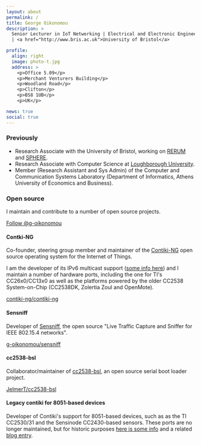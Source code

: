```yaml
---
layout: about
permalink: /
title: George Oikonomou
description: >
  Senior Lecturer in IoT Networking | Electrical and Electronic Engineering
  | <a href="http://www.bris.ac.uk">University of Bristol</a>

profile:
  align: right
  image: photo-t.jpg
  address: >
    <p>Office 5.09</p>
    <p>Merchant Venturers Building</p>
    <p>Woodland Road</p>
    <p>Clifton</p>
    <p>BS8 1UB</p>
    <p>UK</p>

news: true
social: true
---
```




### Previously

* Research Associate with the University of Bristol, working on
  [RERUM](https://ict-rerum.eu) and [SPHERE](http://irc-sphere.ac.uk).
* Research Associate with Computer Science at
    [Loughborough University](http://www.lboro.ac.uk).
* Member (Research Assistant and Sys Admin) of the Computer and Communication
  Systems Laboratory (Department of Informatics, Athens University of Economics
  and Business).

### Open source
I maintain and contribute to a number of open source projects.

<a class="github-button" href="https://github.com/g-oikonomou"
   data-show-count="true"
   aria-label="Follow @g-oikonomou on GitHub">Follow @g-oikonomou</a>

#### Contki-NG
Co-founder, steering group member and maintainer of the
[Contiki-NG](http://www.contiki-ng.org) open source operating system for the
Internet of Things.

I am the developer of its IPv6 multicast support
([some info here](http://blog.spd.gr/2012/04/multicast-support-for-6lowpans-with.html))
and I maintain a number of hardware ports, including the one for TI's
CC26x0/CC13x0 as well as the platforms powered by the older CC2538 System-on-Chip
(CC2538DK, Zolertia Zoul and OpenMote).

<a class="github-button" href="https://github.com/contiki-ng/contiki-ng"
   data-icon="octicon-star" data-show-count="true"
   aria-label="Star contiki-ng/contiki-ng on GitHub">contiki-ng/contiki-ng</a>

#### Sensniff
Developer of [Sensniff](https://github.com/g-oikonomou/sensniff), the
open source "Live Traffic Capture and Sniffer for IEEE 802.15.4 networks".

<a class="github-button" href="https://github.com/g-oikonomou/sensniff"
   data-icon="octicon-star" data-show-count="true"
   aria-label="Star g-oikonomou/sensniff on GitHub">g-oikonomou/sensniff</a>

#### cc2538-bsl
Collaborator/maintainer of [cc2538-bsl](https://github.com/JelmerT/cc2538-bsl),
an open source serial boot loader project.

<a class="github-button" href="https://github.com/JelmerT/cc2538-bsl"
   data-icon="octicon-star" data-show-count="true"
   aria-label="Star JelmerT/cc2538-bsl on GitHub">JelmerT/cc2538-bsl</a>

#### Legacy contiki for 8051-based devices
Developer of Contiki's support for 8051-based devices, such as as the TI
CC2530/31 and the Sensinode CC2430-based sensors. These ports are no longer
maintained, but for historic purposes
[here is some info](github.com/contiki-os/contiki/wiki/8051-Based-Platforms)
and a related
[blog entry](href="http://blog.spd.gr/2011/12/contiki-for-cc2530-with-uipv6rpl.html).
